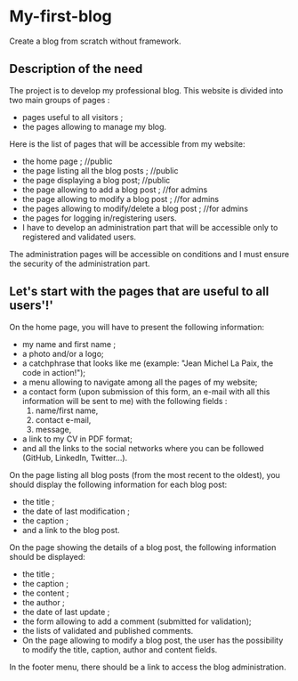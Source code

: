 
# My-first-blog

Create a blog from scratch without framework.

## Description of the need

The project is to develop my professional blog.
This website is divided into two main groups of pages :

- pages useful to all visitors ;
- the pages allowing to manage my blog.

Here is the list of pages that will be accessible from my website:

- the home page ; //public
- the page listing all the blog posts ; //public
- the page displaying a blog post; //public
- the page allowing to add a blog post ; //for admins
- the page allowing to modify a blog post ; //for admins
- the pages allowing to modify/delete a blog post ; //for admins
- the pages for logging in/registering users.
- I have to develop an administration part that will be accessible only to registered and validated users.

The administration pages will be accessible on conditions and I must ensure the security of the administration part.

## Let's start with the pages that are useful to all users'!'

On the home page, you will have to present the following information:

- my name and first name ;
- a photo and/or a logo;
- a catchphrase that looks like me (example: "Jean Michel La Paix, the code in action!");
- a menu allowing to navigate among all the pages of my website;
- a contact form (upon submission of this form, an e-mail with all this information will be sent to me) with the following fields :
  1. name/first name,
  2. contact e-mail,
  3. message,
- a link to my CV in PDF format;
- and all the links to the social networks where you can be followed (GitHub, LinkedIn, Twitter...).

On the page listing all blog posts (from the most recent to the oldest), you should display the following information for each blog post:

- the title ;
- the date of last modification ;
- the caption ;
- and a link to the blog post.

On the page showing the details of a blog post, the following information should be displayed:

- the title ;
- the caption ;
- the content ;
- the author ;
- the date of last update ;
- the form allowing to add a comment (submitted for validation);
- the lists of validated and published comments.
- On the page allowing to modify a blog post, the user has the possibility to modify the title, caption, author and content fields.

In the footer menu, there should be a link to access the blog administration.
